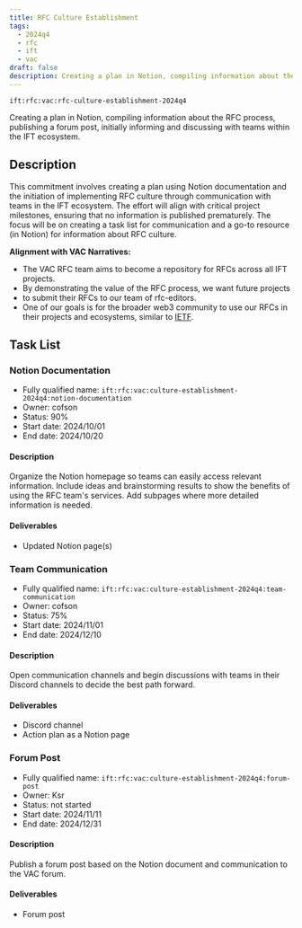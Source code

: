 ```yaml
---
title: RFC Culture Establishment
tags:
  - 2024q4
  - rfc
  - ift
  - vac
draft: false
description: Creating a plan in Notion, compiling information about the RFC process, publishing a forum post, initially informing and discussing with teams within the IFT ecosystem.
---
```


`ift:rfc:vac:rfc-culture-establishment-2024q4`

Creating a plan in Notion, compiling information about the RFC process,
publishing a forum post, initially informing and discussing with teams
within the IFT ecosystem.

## Description

This commitment involves creating a plan using Notion documentation 
and the initiation of implementing RFC culture 
through communication with teams in the IFT ecosystem. 
The effort will align with critical project milestones,
ensuring that no information is published prematurely.
The focus will be on creating a task list for communication
and a go-to resource (in Notion)
for information about RFC culture.

**Alignment with VAC Narratives:**

- The VAC RFC team aims to become a repository for RFCs across all IFT projects.
- By demonstrating the value of the RFC process, we want future projects
- to submit their RFCs to our team of rfc-editors.
- One of our goals is for the broader web3 community to use our RFCs in their 
  projects and ecosystems, similar to [IETF](https://www.ietf.org/).

## Task List

### Notion Documentation

- Fully qualified name: `ift:rfc:vac:culture-establishment-2024q4:notion-documentation`
- Owner: cofson
- Status: 90%
- Start date: 2024/10/01
- End date: 2024/10/20

#### Description

Organize the Notion homepage so teams can easily access relevant information. 
Include ideas and brainstorming results to show the benefits of using the RFC 
team's services. Add subpages where more detailed information is needed.

#### Deliverables

- Updated Notion page(s)

### Team Communication

- Fully qualified name: `ift:rfc:vac:culture-establishment-2024q4:team-communication`
- Owner: cofson
- Status: 75%
- Start date: 2024/11/01
- End date: 2024/12/10

#### Description

Open communication channels and begin discussions with teams in their Discord 
channels to decide the best path forward.

#### Deliverables

- Discord channel
- Action plan as a Notion page

### Forum Post

- Fully qualified name: `ift:rfc:vac:culture-establishment-2024q4:forum-post`
- Owner: Ksr
- Status: not started
- Start date: 2024/11/11
- End date: 2024/12/31

#### Description

Publish a forum post based on the Notion document and communication to the VAC forum.

#### Deliverables

- Forum post
